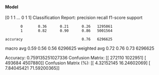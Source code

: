 #### Model
[0 1 1 ... 0 1 1]
Classification Report:
              precision    recall  f1-score   support

           0       0.36      0.21      0.26   1295061
           1       0.82      0.90      0.86   5001564

    accuracy                           0.76   6296625
   macro avg       0.59      0.56      0.56   6296625
weighted avg       0.72      0.76      0.73   6296625

Accuracy: 0.759135251027336
Confusion Matrix:
[[ 272110 1022951]
 [ 493684 4507880]]
Confusion Matrix (%):
[[ 4.32152145 16.24602069]
 [ 7.84045421 71.59200365]]
